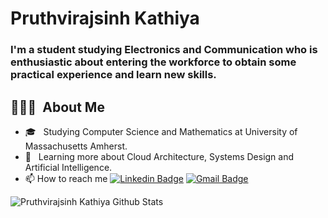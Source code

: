 # Pruthvirajsinh Kathiya
### I'm a student studying Electronics and Communication who is enthusiastic about entering the workforce to obtain some practical experience and learn new skills.


## 👨🏻‍💻 &nbsp;About Me 
- 🎓 &nbsp; Studying Computer Science and Mathematics at University of Massachusetts Amherst.
- 🌱 &nbsp; Learning more about Cloud Architecture, Systems Design and Artificial Intelligence.
- 📫 How to reach me [![Linkedin Badge](https://img.shields.io/badge/-PruthvirajsinhKathiya-blue?style=flat-square&logo=Linkedin&logoColor=white&link=https://www.linkedin.com/in/pruthvirajsinhkathiya/)](https://www.linkedin.com/in/pruthvirajsinhkathiya/) [![Gmail Badge](https://img.shields.io/badge/-pruthvirajsinhkathiya123@gmail.com-c14438?style=flat-square&logo=Gmail&logoColor=white&link=mailto:pruthvirajsinhkathiya@gmail.com)](mailto:pruthvirajsinhkathiya123@gmail.com)

![Pruthvirajsinh Kathiya Github Stats](https://github-readme-stats.vercel.app/api?username=Pruthvirajsinh7&show_icons=true&title_color=fff&icon_color=79ff97&text_color=9f9f9f&bg_color=151515)
<!--
**Pruthvirajsinh7/Pruthvirajsinh7** is a ✨ _special_ ✨ repository because its `README.md` (this file) appears on your GitHub profile.

Here are some ideas to get you started:

- 🔭 I’m currently working on ...
- 🌱 I’m currently learning ...
- 👯 I’m looking to collaborate on ...
- 🤔 I’m looking for help with ...
- 💬 Ask me about ...
- 📫 How to reach me: ...
- 😄 Pronouns: ...
- ⚡ Fun fact: ...
-->
